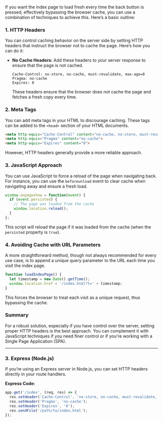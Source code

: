 If you want the index page to load fresh every time the back button is pressed, effectively bypassing the browser cache, you can use a combination of techniques to achieve this. Here’s a basic outline:

### 1. **HTTP Headers**
You can control caching behavior on the server side by setting HTTP headers that instruct the browser not to cache the page. Here’s how you can do it:

- **No Cache Headers:** Add these headers to your server response to ensure that the page is not cached.

  ```http
  Cache-Control: no-store, no-cache, must-revalidate, max-age=0
  Pragma: no-cache
  Expires: 0
  ```

  These headers ensure that the browser does not cache the page and fetches a fresh copy every time.

### 2. **Meta Tags**
You can add meta tags in your HTML to discourage caching. These tags can be added to the `<head>` section of your HTML documents.

  ```html
  <meta http-equiv="Cache-Control" content="no-cache, no-store, must-revalidate">
  <meta http-equiv="Pragma" content="no-cache">
  <meta http-equiv="Expires" content="0">
  ```

  However, HTTP headers generally provide a more reliable approach.

### 3. **JavaScript Approach**
You can use JavaScript to force a reload of the page when navigating back. For instance, you can use the `beforeunload` event to clear cache when navigating away and ensure a fresh load.

  ```javascript
  window.onpageshow = function(event) {
    if (event.persisted) {
      // The page was loaded from the cache
      window.location.reload();
    }
  };
  ```

  This script will reload the page if it was loaded from the cache (when the `persisted` property is `true`).

### 4. **Avoiding Cache with URL Parameters**
A more straightforward method, though not always recommended for every use case, is to append a unique query parameter to the URL each time you visit the index page.

  ```javascript
  function loadIndexPage() {
    let timestamp = new Date().getTime();
    window.location.href = '/index.html?t=' + timestamp;
  }
  ```

  This forces the browser to treat each visit as a unique request, thus bypassing the cache.

### Summary
For a robust solution, especially if you have control over the server, setting proper HTTP headers is the best approach. You can complement it with JavaScript techniques if you need finer control or if you're working with a Single Page Application (SPA).


---

### 3. **Express (Node.js)**

If you’re using an Express server in Node.js, you can set HTTP headers directly in your route handlers.

**Express Code:**

```javascript
app.get('/index', (req, res) => {
  res.setHeader('Cache-Control', 'no-store, no-cache, must-revalidate, max-age=0');
  res.setHeader('Pragma', 'no-cache');
  res.setHeader('Expires', '0');
  res.sendFile('/path/to/index.html');
});
```

